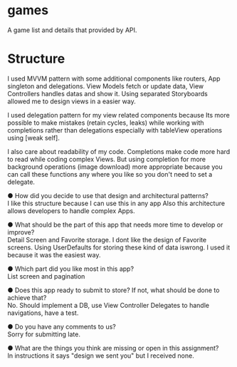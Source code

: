 # games
A game list and details that provided by API.

# Structure 
I used MVVM pattern with some additional components like routers, App singleton and delegations. 
View Models fetch or update data, View Controllers handles datas and show it. Using separated Storyboards allowed me to design views in a easier way. 

I used delegation pattern for my view related components because Its more possible to make mistakes (retain cycles, leaks) while working with completions rather than delegations especially with tableView operations using [weak self].

I also care about readability of my code. Completions make code more hard to read while coding complex Views. But using completion for more background operations (image download) more appropriate because you can call these functions any where you like so you don't need to set a delegate.

● How did you decide to use that design and architectural patterns?  
I like this structure because I can use this in any app Also this architecture allows developers to handle complex Apps.

● What should be the part of this app that needs more time to develop or improve?  
Detail Screen and Favorite storage. I dont like the design of Favorite screens. Using UserDefaults for storing these kind of data iswrong. I used it because it was the easiest way.

● Which part did you like most in this app?  
List screen and pagination 

● Does this app ready to submit to store? If not, what should be done to achieve that?  
No. Should implement a DB, use View Controller Delegates to handle navigations, have a test.

● Do you have any comments to us?  
Sorry for submitting late.

● What are the things you think are missing or open in this assignment?  
In instructions it says "design we sent you" but I received none.

